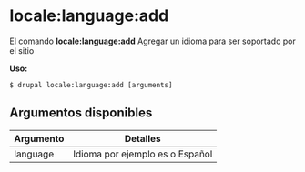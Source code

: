 # locale:language:add
El comando **locale:language:add** Agregar un idioma para ser soportado por el sitio

**Uso:**
```
$ drupal locale:language:add [arguments] 
```

## Argumentos disponibles
Argumento | Detalles
---------|-------------
language | Idioma por ejemplo es o Español
